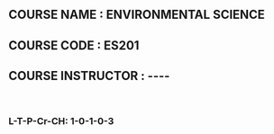 ## COURSE NAME : ENVIRONMENTAL SCIENCE
## COURSE CODE : ES201
## COURSE INSTRUCTOR :  ----
<br/>

### L-T-P-Cr-CH: 1-0-1-0-3

<br/><br/>
